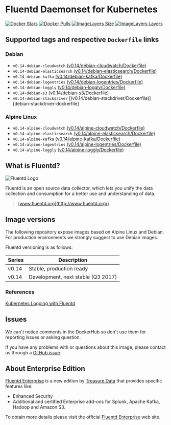 # Fluentd Daemonset for Kubernetes

[![Docker Stars](https://img.shields.io/docker/stars/fluent/fluentd-kubernetes-daemonset.svg)](https://hub.docker.com/r/fluent/fluentd-kubernetes-daemonset)
[![Docker Pulls](https://img.shields.io/docker/pulls/fluent/fluentd-kubernetes-daemonset.svg)](https://hub.docker.com/r/fluent/fluentd-kubernetes-daemonset)
[![ImageLayers Size](https://img.shields.io/imagelayers/image-size/fluent/fluentd-kubernetes-daemonset/latest.svg)](https://hub.docker.com/r/fluent/fluentd-kubernetes-daemonset)
[![ImageLayers Layers](https://img.shields.io/imagelayers/layers/fluent/fluentd-kubernetes-daemonset/latest.svg)](https://hub.docker.com/r/fluent/fluentd-kubernetes-daemonset)

## Supported tags and respective `Dockerfile` links

### Debian

- `v0.14-debian-cloudwatch` [(v0.14/debian-cloudwatch/Dockerfile)][debian-cloudwatch-dockerfile]
- `v0.14-debian-elasticsearch` [(v0.14/debian-elasticsearch/Dockerfile)][debian-elasticsearch-dockerfile]
- `v0.14-debian-kafka` [(v0.14/debian-kafka/Dockerfile)][debian-kafka-dockerfile]
- `v0.14-debian-logentries` [(v0.14/debian-logentries/Dockerfile)][debian-logentries-dockerfile]
- `v0.14-debian-loggly` [(v0.14/debian-loggly/Dockerfile)][debian-loggly-dockerfile]
- `v0.14-debian-s3` [(v0.14/debian-s3/Dockerfile)][debian-s3-dockerfile]
- `v0.14-debian-stackdriver` [(v0.14/debian-stackdriver/Dockerfile)][debian-stackdriver-dockerfile]

### Alpine Linux

- `v0.14-alpine-cloudwatch` [(v0.14/alpine-cloudwatch/Dockerfile)][alpine-cloudwatch-dockerfile]
- `v0.14-alpine-elasticsearch` [(v0.14/alpine-elasticsearch/Dockerfile)][alpine-elasticsearch-dockerfile]
- `v0.14-alpine-kafka` [(v0.14/alpine-kafka/Dockerfile)][alpine-kafka-dockerfile]
- `v0.14-alpine-logentries` [(v0.14/alpine-logentries/Dockerfile)][alpine-logentries-dockerfile]
- `v0.14-alpine-loggly` [(v0.14/alpine-loggly/Dockerfile)][alpine-loggly-dockerfile]

## What is Fluentd?

![Fluentd Logo](http://www.fluentd.org/assets/img/miscellany/fluentd-logo.png)

Fluentd is an open source data collector, which lets you unify the data
collection and consumption for a better use and understanding of data.

> [www.fluentd.org](http://www.fluentd.org/)


## Image versions

The following repository expose images based on Alpine Linux and Debian. For production environments we strongly suggest to use Debian images.

Fluentd versioning is as follows:

| Series | Description                         |
|--------|-------------------------------------|
| v0.14  | Stable, production ready            |
| v0.14  | Development, next stable (Q3 2017)  |

### References

[Kubernetes Logging with Fluentd][fluentd-article]

## Issues

We can't notice comments in the DockerHub so don't use them for reporting
issues or asking question.

If you have any problems with or questions about this image, please contact us
through a [GitHub issue](https://github.com/fluent/fluentd-kubernetes-daemonset/issues).

[alpine-home]: http://alpinelinux.org
[alpine-dockerhub]: https://hub.docker.com/_/alpine
[debian-dockerhub]: https://hub.docker.com/_/debian
[fluentd-article]: http://docs.fluentd.org/v0.14/articles/kubernetes-fluentd

[alpine-elasticsearch-dockerfile]: https://github.com/fluent/fluentd-kubernetes-daemonset/blob/master/docker-image/v0.14/alpine-elasticsearch/Dockerfile
[alpine-loggly-dockerfile]: https://github.com/fluent/fluentd-kubernetes-daemonset/blob/master/docker-image/v0.14/alpine-loggly/Dockerfile
[alpine-logentries-dockerfile]: https://github.com/fluent/fluentd-kubernetes-daemonset/blob/master/docker-image/v0.14/alpine-logentries/Dockerfile
[alpine-cloudwatch-dockerfile]: https://github.com/fluent/fluentd-kubernetes-daemonset/blob/master/docker-image/v0.14/alpine-cloudwatch/Dockerfile
[alpine-s3-dockerfile]: https://github.com/fluent/fluentd-kubernetes-daemonset/blob/master/docker-image/v0.14/alpine-s3/Dockerfile
[alpine-kafka-dockerfile]: https://github.com/fluent/fluentd-kubernetes-daemonset/blob/master/docker-image/v0.14/alpine-kafka/Dockerfile

[debian-elasticsearch-dockerfile]: https://github.com/fluent/fluentd-kubernetes-daemonset/blob/master/docker-image/v0.14/debian-elasticsearch/Dockerfile
[debian-loggly-dockerfile]: https://github.com/fluent/fluentd-kubernetes-daemonset/blob/master/docker-image/v0.14/debian-loggly/Dockerfile
[debian-logentries-dockerfile]: https://github.com/fluent/fluentd-kubernetes-daemonset/blob/master/docker-image/v0.14/debian-logentries/Dockerfile
[debian-cloudwatch-dockerfile]: https://github.com/fluent/fluentd-kubernetes-daemonset/blob/master/docker-image/v0.14/debian-cloudwatch/Dockerfile
[debian-s3-dockerfile]: https://github.com/fluent/fluentd-kubernetes-daemonset/blob/master/docker-image/v0.14/debian-s3/Dockerfile
[debian-kafka-dockerfile]: https://github.com/fluent/fluentd-kubernetes-daemonset/blob/master/docker-image/v0.14/debian-kafka/Dockerfile

## About Enterprise Edition

[Fluentd Enterprise](https://fluentd.treasuredata.com) is a new edition by [Treasure Data](https://www.treasuredata.com) that provides specific features like:

- Enhanced Security
- Additional and certified Enterprise add-ons for Splunk, Apache Kafka, Hadoop and Amazon S3.

To obtain more details please visit the official [Fluentd Enterprise](https://fluentd.treasuredata.com) web site.
